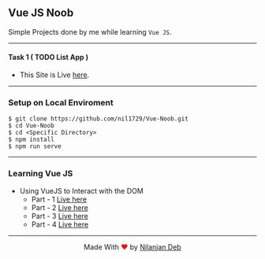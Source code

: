 ## Vue JS Noob

Simple Projects done by me while learning `Vue JS`.

---

#### Task 1 ( TODO List App )

- This Site is Live [here](https://vue-noob-1.netlify.app/).

---

### Setup on Local Enviroment

```
$ git clone https://github.com/nil1729/Vue-Noob.git
$ cd Vue-Noob
$ cd <Specific Directory>
$ npm install
$ npm run serve
```

---

### Learning Vue JS

- Using VueJS to Interact with the DOM
  - Part - 1 [Live here](https://nil1729.github.io/Vue-Noob/vue-noob-DOM-1/)
  - Part - 2 [Live here](https://nil1729.github.io/Vue-Noob/vue-noob-DOM-2/)
  - Part - 3 [Live here](https://nil1729.github.io/Vue-Noob/vue-noob-DOM-3/)
  - Part - 4 [Live here](https://nil1729.github.io/Vue-Noob/vue-noob-DOM-4/)

---

<p style="text-align: center;">Made With<span style="color: red;"> &#10084; </span>by <a href="https://github.com/nil1729" target="_blank"> Nilanjan Deb </a> </p>
